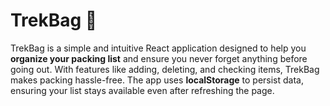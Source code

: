 # TrekBag 🧳

TrekBag is a simple and intuitive React application designed to help you **organize your packing list** and ensure you never forget anything before going out. With features like adding, deleting, and checking items, TrekBag makes packing hassle-free. The app uses **localStorage** to persist data, ensuring your list stays available even after refreshing the page.
